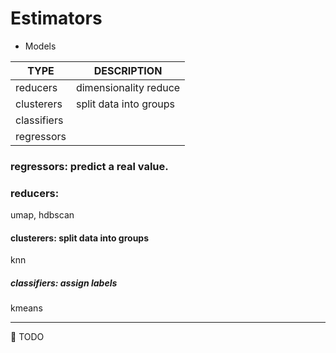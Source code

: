 # Estimators

* Models

| TYPE        | DESCRIPTION            |
|-------------|------------------------|
| reducers    | dimensionality reduce  |
| clusterers  | split data into groups |
| classifiers |                        |
| regressors  ||


### regressors: predict a real value.

### reducers:
umap, hdbscan

#### clusterers: split data into groups
knn

##### classifiers: assign labels
kmeans

---
🚧 TODO
